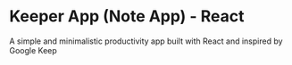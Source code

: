 # Keeper App (Note App) - React

A simple and minimalistic productivity app built with React and inspired by Google Keep
